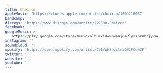 ```yaml
---
title: Cheiron
appleMusic: 'https://itunes.apple.com/artist/cheiron/1001216087'
bandcamp: ''
discogs: 'https://www.discogs.com/artist/279538-Cheiron'
facebook: ''
googleMusic: >-
   https://play.google.com/store/music/album?id=Bnwanj6a7lyx7brnbrjy7ueelny&tid=song-Tqkghfgrbvoo6ix6ayhmj6q5gj4
instagram: ''
soundcloud: ''
spotify: 'https://open.spotify.com/artist/5lBYwKfhUclna6V2PCdwIP'
twitter: ''
website: ''
youtube: ''
---
```

